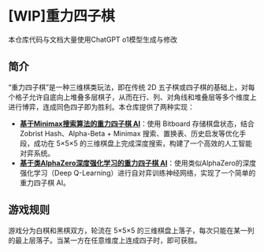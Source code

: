 # [WIP]重力四子棋

本仓库代码与文档大量使用ChatGPT o1模型生成与修改

## 简介

“重力四子棋”是一种三维棋类玩法，即在传统 2D 五子棋或四子棋的基础上，对每个格子允许自底向上堆叠多层棋子，从而在行、列、对角线和堆叠层等多个维度上进行博弈，连成同色四子即为胜利。本仓库提供了两种实现：

- **[基于Minimax搜索算法的重力四子棋 AI](./minimax)**：使用 Bitboard 存储棋盘状态，结合 Zobrist Hash、Alpha-Beta + Minimax 搜索、置换表、历史启发等优化手段，成功在 5×5×5 的三维棋盘上完成深度搜索，构建了一个高效的人工智能对弈系统。
- **[基于类AlphaZero深度强化学习的重力四子棋 AI](./dqn)**：使用类似AlphaZero的深度强化学习（Deep Q-Learning）进行自对弈训练神经网络，实现了一个简单的重力四子棋 AI。

## 游戏规则

游戏分为白棋和黑棋双方，轮流在 5×5×5 的三维棋盘上落子，每次只能在某一列的最上层落子。当某一方在任意维度上连成四子时，即可获胜。
